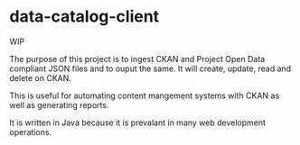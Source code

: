 data-catalog-client
===================
WIP

The purpose of this project is to ingest CKAN and Project Open Data compliant JSON files and to ouput the same.  It will create, update, read and delete on CKAN.  

This is useful for automating content mangement systems with CKAN as well as generating reports.

It is written in Java because it is prevalant in many web development operations.
